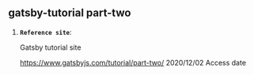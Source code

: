 ## gatsby-tutorial part-two

1.  **`Reference site`**: 

    Gatsby tutorial site

    https://www.gatsbyjs.com/tutorial/part-two/  2020/12/02 Access date
